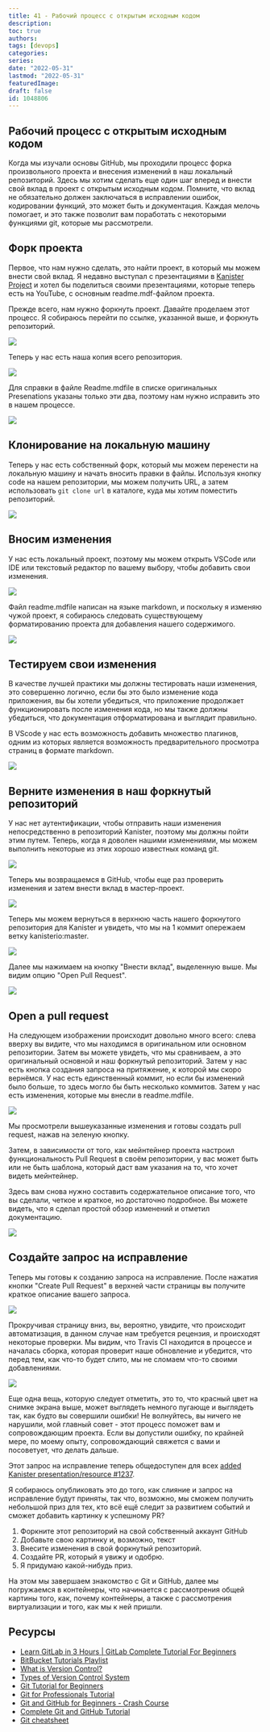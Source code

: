 ```yaml
---
title: 41 - Рабочий процесс с открытым исходным кодом
description: 
toc: true
authors:
tags: [devops]
categories:
series: 
date: "2022-05-31"
lastmod: "2022-05-31"
featuredImage:
draft: false
id: 1048806
---
```

## Рабочий процесс с открытым исходным кодом 
    
Когда мы изучали основы GitHub, мы проходили процесс форка произвольного проекта и внесения изменений в наш локальный репозиторий. Здесь мы хотим сделать еще один шаг вперед и внести свой вклад в проект с открытым исходным кодом. Помните, что вклад не обязательно должен заключаться в исправлении ошибок, кодировании функций, это может быть и документация. Каждая мелочь помогает, и это также позволит вам поработать с некоторыми функциями git, которые мы рассмотрели. 
## Форк проекта 

Первое, что нам нужно сделать, это найти проект, в который мы можем внести свой вклад. Я недавно выступал с презентациями в [Kanister Project](https://github.com/kanisterio/kanister) и хотел бы поделиться своими презентациями, которые теперь есть на YouTube, с основным readme.mdf-файлом проекта. 

Прежде всего, нам нужно форкнуть проект. Давайте проделаем этот процесс. Я собираюсь перейти по ссылке, указанной выше, и форкнуть репозиторий. 

![](../images/Day41_Git1.png?v1)

Теперь у нас есть наша копия всего репозитория. 

![](../images/Day41_Git2.png?v1)

Для справки в файле Readme.mdfile в списке оригинальных Presenations указаны только эти два, поэтому нам нужно исправить это в нашем процессе. 

![](../images/Day41_Git3.png?v1)

## Клонирование на локальную машину 

Теперь у нас есть собственный форк, который мы можем перенести на локальную машину и начать вносить правки в файлы. Используя кнопку code на нашем репозитории, мы можем получить URL, а затем использовать `git clone url` в каталоге, куда мы хотим поместить репозиторий. 

![](../images/Day41_Git4.png?v1)

## Вносим изменения 

У нас есть локальный проект, поэтому мы можем открыть VSCode или IDE или текстовый редактор по вашему выбору, чтобы добавить свои изменения. 

![](../images/Day41_Git5.png?v1)

Файл readme.mdfile написан на языке markdown, и поскольку я изменяю чужой проект, я собираюсь следовать существующему форматированию проекта для добавления нашего содержимого. 

![](../images/Day41_Git6.png?v1)

## Тестируем свои изменения

В качестве лучшей практики мы должны тестировать наши изменения, это совершенно логично, если бы это было изменение кода приложения, вы бы хотели убедиться, что приложение продолжает функционировать после изменения кода, но мы также должны убедиться, что документация отформатирована и выглядит правильно. 

В VScode у нас есть возможность добавить множество плагинов, одним из которых является возможность предварительного просмотра страниц в формате markdown. 

![](../images/Day41_Git7.png?v1)

## Верните изменения в наш форкнутый репозиторий

У нас нет аутентификации, чтобы отправить наши изменения непосредственно в репозиторий Kanister, поэтому мы должны пойти этим путем. Теперь, когда я доволен нашими изменениями, мы можем выполнить некоторые из этих хорошо известных команд git.

![](../images/Day41_Git8.png?v1)

Теперь мы возвращаемся в GitHub, чтобы еще раз проверить изменения и затем внести вклад в мастер-проект. 

![](../images/Day41_Git9.png?v1)

Теперь мы можем вернуться в верхнюю часть нашего форкнутого репозитория для Kanister и увидеть, что мы на 1 коммит опережаем ветку kanisterio:master. 

![](../images/Day41_Git10.png?v1)

Далее мы нажимаем на кнопку "Внести вклад", выделенную выше. Мы видим опцию "Open Pull Request".

![](../images/Day41_Git11.png?v1)

## Open a pull request 

На следующем изображении происходит довольно много всего: слева вверху вы видите, что мы находимся в оригинальном или основном репозитории. Затем вы можете увидеть, что мы сравниваем, а это оригинальный основной и наш форкнутый репозиторий. Затем у нас есть кнопка создания запроса на притяжение, к которой мы скоро вернёмся. У нас есть единственный коммит, но если бы изменений было больше, то здесь могло бы быть несколько коммитов. Затем у нас есть изменения, которые мы внесли в readme.mdfile. 

![](../images/Day41_Git12.png?v1)

Мы просмотрели вышеуказанные изменения и готовы создать pull request, нажав на зеленую кнопку. 

Затем, в зависимости от того, как мейнтейнер проекта настроил функциональность Pull Request в своём репозитории, у вас может быть или не быть шаблона, который даст вам указания на то, что хочет видеть мейнтейнер. 

Здесь вам снова нужно составить содержательное описание того, что вы сделали, четкое и краткое, но достаточно подробное. Вы можете видеть, что я сделал простой обзор изменений и отметил документацию. 

![](../images/Day41_Git13.png?v1)

## Создайте запрос на исправление

Теперь мы готовы к созданию запроса на исправление. После нажатия кнопки "Create Pull Request" в верхней части страницы вы получите краткое описание вашего запроса. 

![](../images/Day41_Git14.png?v1)

Прокручивая страницу вниз, вы, вероятно, увидите, что происходит автоматизация, в данном случае нам требуется рецензия, и происходят некоторые проверки. Мы видим, что Travis CI находится в процессе и началась сборка, которая проверит наше обновление и убедится, что перед тем, как что-то будет слито, мы не сломаем что-то своими добавлениями. 

![](../images/Day41_Git15.png?v1)

Еще одна вещь, которую следует отметить, это то, что красный цвет на снимке экрана выше, может выглядеть немного пугающе и выглядеть так, как будто вы совершили ошибки! Не волнуйтесь, вы ничего не нарушили, мой главный совет - этот процесс поможет вам и сопровождающим проекта. Если вы допустили ошибку, по крайней мере, по моему опыту, сопровождающий свяжется с вами и посоветует, что делать дальше. 

Этот запрос на исправление теперь общедоступен для всех [added Kanister presentation/resource #1237](https://github.com/kanisterio/kanister/pull/1237).

Я собираюсь опубликовать это до того, как слияние и запрос на исправление будут приняты, так что, возможно, мы сможем получить небольшой приз для тех, кто всё ещё следит за развитием событий и сможет добавить картинку к успешному PR? 

1. Форкните этот репозиторий на свой собственный аккаунт GitHub 
2. Добавьте свою картинку и, возможно, текст 
3. Внесите изменения в свой форкнутый репозиторий. 
4. Создайте PR, который я увижу и одобрю. 
5. Я придумаю какой-нибудь приз. 

На этом мы завершаем знакомство с Git и GitHub, далее мы погружаемся в контейнеры, что начинается с рассмотрения общей картины того, как, почему контейнеры, а также с рассмотрения виртуализации и того, как мы к ней пришли. 

## Ресурсы 

- [Learn GitLab in 3 Hours | GitLab Complete Tutorial For Beginners](https://www.youtube.com/watch?v=8aV5AxJrHDg)
- [BitBucket Tutorials Playlist](https://www.youtube.com/watch?v=OMLh-5O6Ub8&list=PLaD4FvsFdarSyyGl3ooAm-ZyAllgw_AM5)
- [What is Version Control?](https://www.youtube.com/watch?v=Yc8sCSeMhi4)
- [Types of Version Control System](https://www.youtube.com/watch?v=kr62e_n6QuQ)
- [Git Tutorial for Beginners](https://www.youtube.com/watch?v=8JJ101D3knE&t=52s) 
- [Git for Professionals Tutorial](https://www.youtube.com/watch?v=Uszj_k0DGsg) 
- [Git and GitHub for Beginners - Crash Course](https://www.youtube.com/watch?v=RGOj5yH7evk&t=8s) 
- [Complete Git and GitHub Tutorial](https://www.youtube.com/watch?v=apGV9Kg7ics)
- [Git cheatsheet](https://www.atlassian.com/git/tutorials/atlassian-git-cheatsheet)
